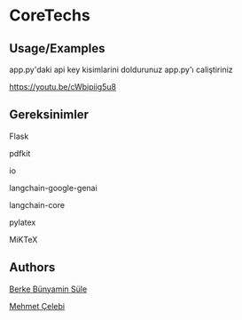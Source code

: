 
# CoreTechs



## Usage/Examples
app.py'daki api key kisimlarini doldurunuz
app.py'ı caliştiriniz

https://youtu.be/cWbipiig5u8





## Gereksinimler
Flask

pdfkit

io

langchain-google-genai

langchain-core

pylatex

MiKTeX

## Authors
[Berke Bünyamin Süle](https://github.com/berkesule)

[Mehmet Çelebi](https://github.com/Celebimehmet34)

